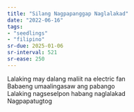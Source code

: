 ```yaml
---
title: "Silang Nagpapanggap Naglalakad"
date: "2022-06-16"
tags:
- "seedlings"
- "filipino"
sr-due: 2025-01-06
sr-interval: 521
sr-ease: 250
---
```

Lalaking may dalang maliit na electric fan  
Babaeng umaalingasaw ang pabango  
Lalaking nagseselpon habang naglalakad  
Nagpapatugtog  